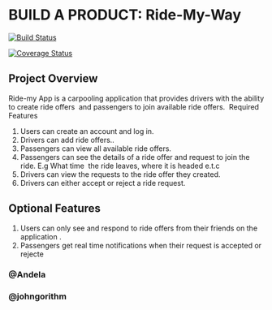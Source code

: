 
# BUILD A PRODUCT: Ride-My-Way 

[![Build Status](https://travis-ci.org/johngorithm/project-ride-my-way.svg?branch=master)](https://travis-ci.org/johngorithm/project-ride-my-way) 

[![Coverage Status](https://coveralls.io/repos/github/johngorithm/project-ride-my-way/badge.svg?branch=master)](https://coveralls.io/github/johngorithm/project-ride-my-way?branch=master)

## Project Overview  
Ride-my App is a carpooling application that provides drivers with the ability to create ride offers  and passengers  to join available ride offers. 
Required Features 
1. Users can create an account and log in.  
2. Drivers can add ride offers..  
3. Passengers  can view all available ride offers.  
4. Passengers can see the details of a ride offer and request to join the ride. E.g What time  the ride leaves, where it is headed e.t.c  
5. Drivers can view the requests to the ride offer they created.  
6. Drivers can either accept or reject a ride request.      

## Optional Features 
1. Users can only see and respond to ride offers from their friends on the application .  
2. Passengers get real time notifications when their request is accepted or rejecte

### @Andela
### @johngorithm



